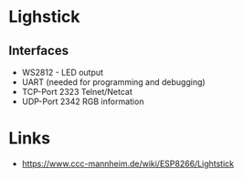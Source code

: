 # Lighstick
## Interfaces
* WS2812 - LED output
* UART (needed for programming and debugging)
* TCP-Port 2323 Telnet/Netcat
* UDP-Port 2342 RGB information

# Links
* https://www.ccc-mannheim.de/wiki/ESP8266/Lightstick
